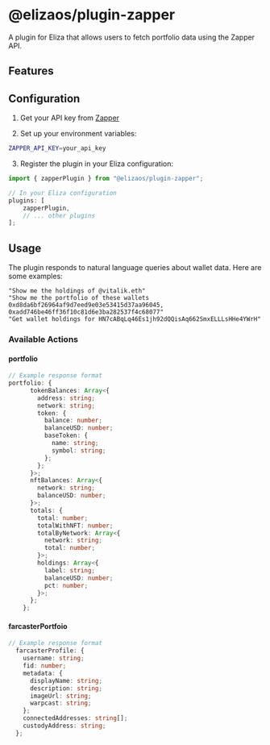 # @elizaos/plugin-zapper

A plugin for Eliza that allows users to fetch portfolio data using the Zapper API.

## Features


## Configuration

1. Get your API key from [Zapper](https://protocol.zapper.xyz/)

2. Set up your environment variables:

```bash
ZAPPER_API_KEY=your_api_key
```

3. Register the plugin in your Eliza configuration:

```typescript
import { zapperPlugin } from "@elizaos/plugin-zapper";

// In your Eliza configuration
plugins: [
    zapperPlugin,
    // ... other plugins
];
```

## Usage

The plugin responds to natural language queries about wallet data. Here are some examples:

```plaintext
"Show me the holdings of @vitalik.eth"
"Show me the portfolio of these wallets 0xd8da6bf26964af9d7eed9e03e53415d37aa96045, 0xadd746be46ff36f10c81d6e3ba282537f4c68077"
"Get wallet holdings for HN7cABqLq46Es1jh92dQQisAq662SmxELLLsHHe4YWrH"
```

### Available Actions

#### portfolio



```typescript
// Example response format
portfolio: {
      tokenBalances: Array<{
        address: string;
        network: string;
        token: {
          balance: number;
          balanceUSD: number;
          baseToken: {
            name: string;
            symbol: string;
          };
        };
      }>;
      nftBalances: Array<{
        network: string;
        balanceUSD: number;
      }>;
      totals: {
        total: number;
        totalWithNFT: number;
        totalByNetwork: Array<{
          network: string;
          total: number;
        }>;
        holdings: Array<{
          label: string;
          balanceUSD: number;
          pct: number;
        }>;
      };
    };
```

#### farcasterPortfoio


```typescript
// Example response format
  farcasterProfile: {
    username: string;
    fid: number;
    metadata: {
      displayName: string;
      description: string;
      imageUrl: string;
      warpcast: string;
    };
    connectedAddresses: string[];
    custodyAddress: string;
  };
```
